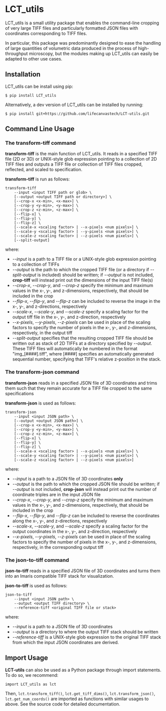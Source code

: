 # LCT_utils
LCT_utils is a small utility package that enables the command-line cropping of very large TIFF files
and particularly formatted JSON files with coordinates corresponding to TIFF files. 

In particular, this package was predominantly designed to ease the handling of large quantities of
volumetric data produced in the process of high-throughput microscopy, but the modules making up LCT_utils
can easily be adapted to other use cases. 

## Installation
LCT_utils can be install using pip:

`$ pip install LCT_utils`

Alternatively, a dev version of LCT_utils can be installed by running:

`$ pip install git+https://github.com/lifecanvastech/LCT-utils.git`

## Command Line Usage
### The transform-tiff command
**transform-tiff** is the main function of LCT_utils. It reads in a specified TIFF file (2D or 3D) or 
UNIX-style glob expression pointing to a collection of 2D TIFF files and outputs a TIFF file 
or collection of TIFF files cropped, reflected, and scaled to specification. 
    
**transform-tiff** is run as follows:
    
    transform-tiff 
        --input <input TIFF path or glob> \
        [--output <output TIFF path or directory>] \
        [--crop-x <x-min>, <x-max>] \
        [--crop-y <y-min>, <y-max>] \
        [--crop-z <z-min>, <z-max>] \
        [--flip-x] \
        [--flip-y] \
        [--flip-z] \
        [--scale-x <scaling factor> | --x-pixels <num pixels>] \
        [--scale-y <scaling factor> | --y-pixels <num pixels>] \
        [--scale-z <scaling factor> | --z-pixels <num pixels>] \        
        [--split-output]

where:
* *--input* is a path to a TIFF file or a UNIX-style glob expression pointing to a collection of TIFFs 
* *--output* is the path to which the cropped TIFF file (or a directory if *--split-output* is included)
 should be written; if *--output* is not included, **crop-tiff** will instead print out the dimensions
 of the input TIFF file(s)
* *--crop-x*, *--crop-y*, and *--crop-z* specify the minimum and maximum values in the 
x-, y-, and z-dimensions, respectively, that should be included in the crop
* *--flip-x*, *--flip-y*, and *--flip-z* can be included to reverse the image in the 
x-, y-, and z-directions, respectively
* *--scale-x*, *--scale-y*, and *--scale-z* specify a scaling factor for the 
output tiff file in the x-, y-, and z-direction, respectively
* *--x-pixels*, *--y-pixels*, *--z-pixels* can be used in place of the scaling factors to 
specify the number of pixels in the x-, y-, and z-dimensions, respectively, in the output tiff
* *--split-output* specifies that the resulting cropped TIFF file should be written out as stack of
2D TIFFs at a directory specified by *--output*. These TIFF files will automatically be numbered
in the format "img_[####].tiff", where [####] specifies an automatically generated sequential number,
specifying that TIFF's relative z-position in the stack. 


### The transform-json command
**transform-json** reads in a specified JSON file of 3D coordinates and trims them such that they 
remain accurate for a TIFF file cropped to the same specifications

**transform-json** is used as follows:

    transform-json
        --input <input JSON path> \
        [--output <output JSON path>] \
        [--crop-x <x-min>, <x-max>] \
        [--crop-y <y-min>, <y-max>] \
        [--crop-z <z-min>, <z-max>] \
        [--flip-x] \
        [--flip-y] \
        [--flip-z] \
        [--scale-x <scaling factor> | --x-pixels <num pixels>] \
        [--scale-y <scaling factor> | --y-pixels <num pixels>] \
        [--scale-z <scaling factor> | --z-pixels <num pixels>]

where:
* *--input* is a path to a JSON file of 3D coordinates **only** 
* *--output* is the path to which the cropped JSON file should be written; 
if *--output* is not included, **crop-json** will instead print out the number of coordinate triples
are in the input JSON file
* *--crop-x*, *--crop-y*, and *--crop-z* specify the minimum and maximum values in the 
x-, y-, and z-dimensions, respectively, that should be included in the crop
* *--flip-x*, *--flip-y*, and *--flip-z* can be included to reverse the coordinates along the 
x-, y-, and z-directions, respectively
* *--scale-x*, *--scale-y*, and *--scale-z* specify a scaling factor for the 
output coordinates in the x-, y-, and z-direction, respectively
* *--x-pixels*, *--y-pixels*, *--z-pixels* can be used in place of the scaling factors to 
specify the number of pixels in the x-, y-, and z-dimensions, respectively, in the corresponding 
output tiff


### The json-to-tiff command
**json-to-tiff** reads in a specified JSON file of 3D coordinates and turns them into an Imaris 
compatible TIFF stack for visualization. 

**json-to-tiff** is used as follows:

    json-to-tiff
        --input <input JSON path> \
        --output <output TIFF directory> \
        --reference-tiff <original TIFF file or stack>

where:
* *--input* is a path to a JSON file of 3D coordinates
* *--output* is a directory to where the output TIFF stack should be written
* *--reference-tiff* is a UNIX-style glob expression to the original TIFF stack from which the
input JSON coordinates are derived.  


## Import Usage
**LCT-utils** can also be used as a Python package through import statements. To do so, we recommend:
   
    import LCT_utils as lct
 
Then, `lct.transform_tiff()`, `lct.get_tiff_dims()`, 
`lct.transform_json()`, `lct.get_num_coords()` are imported as functions with similar usages to above. 
See the source code for detailed documentation. 
